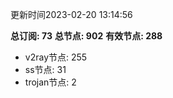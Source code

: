 更新时间2023-02-20 13:14:56

**总订阅: 73**
**总节点: 902**
**有效节点: 288**
- v2ray节点: 255
- ss节点: 31
- trojan节点: 2

